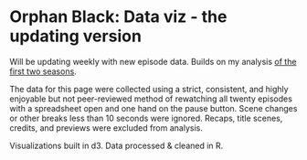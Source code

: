 # Orphan Black: Data viz - the updating version

Will be updating weekly with new episode data. Builds on my analysis [of the first two seasons](http://hrecht.github.io/orphanblack/).

The data for this page were collected using a strict, consistent, and highly enjoyable but not peer-reviewed method of rewatching all twenty episodes with a spreadsheet open and one hand on the pause button. Scene changes or other breaks less than 10 seconds were ignored. Recaps, title scenes, credits, and previews were excluded from analysis.

Visualizations built in d3. Data processed & cleaned in R.
